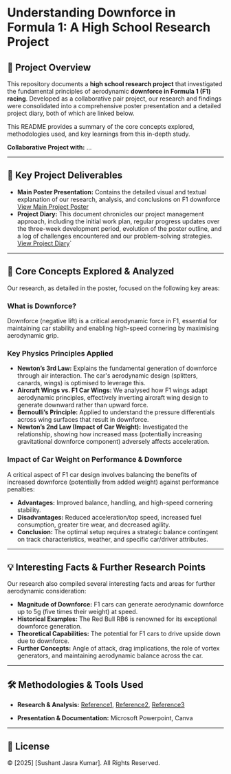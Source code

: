 # Understanding Downforce in Formula 1: A High School Research Project

## 📜 Project Overview

This repository documents a **high school research project** that investigated the fundamental principles of aerodynamic **downforce in Formula 1 (F1) racing**. Developed as a collaborative pair project, our research and findings were consolidated into a comprehensive poster presentation and a detailed project diary, both of which are linked below.

This README provides a summary of the core concepts explored, methodologies used, and key learnings from this in-depth study.

**Collaborative Project with:** ...

---

## 🔑 Key Project Deliverables

* **Main Poster Presentation:** Contains the detailed visual and textual explanation of our research, analysis, and conclusions on F1 downforce
[View Main Project Poster](https://github.com/sushant1203/mechanics-downforce-F1-project/blob/main/Poster_F1_Downforce_LGSC.pdf)
* **Project Diary:** This document chronicles our project management approach, including the initial work plan, regular progress updates over the three-week development period, evolution of the poster outline, and a log of challenges encountered and our problem-solving strategies.
[View Project Diary](https://github.com/sushant1203/mechanics-downforce-F1-project/blob/main/Project_diary_F1_LGSC.pdf)`

---

## 🏁 Core Concepts Explored & Analyzed

Our research, as detailed in the poster, focused on the following key areas:

### What is Downforce?
Downforce (negative lift) is a critical aerodynamic force in F1, essential for maintaining car stability and enabling high-speed cornering by maximising aerodynamic grip.

### Key Physics Principles Applied
* **Newton’s 3rd Law:** Explains the fundamental generation of downforce through air interaction. The car's aerodynamic design (splitters, canards, wings) is optimised to leverage this.
* **Aircraft Wings vs. F1 Car Wings:** We analysed how F1 wings adapt aerodynamic principles, effectively inverting aircraft wing design to generate downward rather than upward force.
* **Bernoulli’s Principle:** Applied to understand the pressure differentials across wing surfaces that result in downforce.
* **Newton’s 2nd Law (Impact of Car Weight):** Investigated the relationship, showing how increased mass (potentially increasing gravitational downforce component) adversely affects acceleration.

### Impact of Car Weight on Performance & Downforce
A critical aspect of F1 car design involves balancing the benefits of increased downforce (potentially from added weight) against performance penalties:
* **Advantages:** Improved balance, handling, and high-speed cornering stability.
* **Disadvantages:** Reduced acceleration/top speed, increased fuel consumption, greater tire wear, and decreased agility.
* **Conclusion:** The optimal setup requires a strategic balance contingent on track characteristics, weather, and specific car/driver attributes.

---

## 💡 Interesting Facts & Further Research Points

Our research also compiled several interesting facts and areas for further aerodynamic consideration:

* **Magnitude of Downforce:** F1 cars can generate aerodynamic downforce up to 5g (five times their weight) at speed.
* **Historical Examples:** The Red Bull RB6 is renowned for its exceptional downforce generation.
* **Theoretical Capabilities:** The potential for F1 cars to drive upside down due to downforce.
* **Further Concepts:** Angle of attack, drag implications, the role of vortex generators, and maintaining aerodynamic balance across the car.

---

## 🛠️ Methodologies & Tools Used
* **Research & Analysis:** 
[Reference1](https://www.formula1-dictionary.net/aerodynamics_of_f1.html), 
[Reference2](https://thegsaljournal.com/2020/06/28/aerodynamics-in-formula-1/),
[Reference3](https://www.formula1-dictionary.net/bernoulli_equation.html)

* **Presentation & Documentation:** Microsoft Powerpoint, Canva

---

## 📄 License
© [2025] [Sushant Jasra Kumar]. All Rights Reserved.
